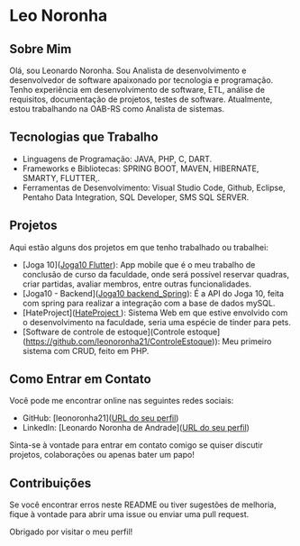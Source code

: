 # Leo Noronha

## Sobre Mim

Olá, sou Leonardo Noronha. Sou Analista de desenvolvimento e desenvolvedor de software apaixonado por tecnologia e programação. Tenho experiência em desenvolvimento de software, ETL, análise de requisitos, documentação de projetos, testes de software. Atualmente, estou trabalhando na OAB-RS como Analista de sistemas.

## Tecnologias que Trabalho

- Linguagens de Programação: JAVA, PHP, C, DART.
- Frameworks e Bibliotecas: SPRING BOOT, MAVEN, HIBERNATE, SMARTY, FLUTTER,.
- Ferramentas de Desenvolvimento: Visual Studio Code, Github, Eclipse, Pentaho Data Integration, SQL Developer, SMS SQL SERVER.

## Projetos

Aqui estão alguns dos projetos em que tenho trabalhado ou trabalhei:

- [Joga 10]([Joga10 Flutter](https://github.com/leonoronha21/joga_10)): App mobile que é o meu trabalho de conclusão de curso da faculdade, onde será possível reservar quadras, criar partidas, avaliar membros, entre outras funcionalidades.
- [Joga10 - Backend]([Joga10 backend_Spring](https://github.com/leonoronha21/joga10-backend)): É a API do Joga 10, feita com spring para realizar a integração com a base de dados mySQL.
- [HateProject]([HateProject ](https://github.com/leonoronha21/HateProject)): Sistema Web em que estive envolvido com o desenvolvimento na faculdade, seria uma espécie de tinder para pets.
- [Software de controle de estoque](Controle estoque](https://github.com/leonoronha21/ControleEstoque)): Meu primeiro sistema com CRUD, feito em PHP.
  
## Como Entrar em Contato

Você pode me encontrar online nas seguintes redes sociais:

- GitHub: [leonoronha21]([URL do seu perfil](https://github.com/leonoronha21))
- LinkedIn: [Leonardo Noronha de Andrade]([URL do seu perfil](https://www.linkedin.com/in/leonardo-noronha-de-andrade-148932148/))


Sinta-se à vontade para entrar em contato comigo se quiser discutir projetos, colaborações ou apenas bater um papo!

## Contribuições

Se você encontrar erros neste README ou tiver sugestões de melhoria, fique à vontade para abrir uma issue ou enviar uma pull request.

Obrigado por visitar o meu perfil!


